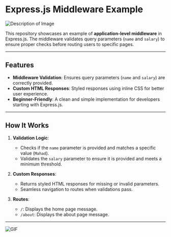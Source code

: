 # Express.js Middleware Example
![Description of Image](https://d3kjluh73b9h9o.cloudfront.net/optimized/3X/0/b/0ba1aba79bc22192ad7be09c9a6a7dc189774006_2_690x384.gif)

This repository showcases an example of **application-level middleware** in Express.js. The middleware validates query parameters (`name` and `salary`) to ensure proper checks before routing users to specific pages.

---

## Features

- **Middleware Validation**: Ensures query parameters (`name` and `salary`) are correctly provided.
- **Custom HTML Responses**: Styled responses using inline CSS for better user experience.
- **Beginner-Friendly**: A clean and simple implementation for developers starting with Express.js.

---

## How It Works

1. **Validation Logic**:
   - Checks if the `name` parameter is provided and matches a specific value (`Mahad`).
   - Validates the `salary` parameter to ensure it is provided and meets a minimum threshold.

2. **Custom Responses**:
   - Returns styled HTML responses for missing or invalid parameters.
   - Seamless navigation to routes when validations pass.

3. **Routes**:
   - `/`: Displays the home page message.
   - `/about`: Displays the about page message.

--- 

![GIF]()
